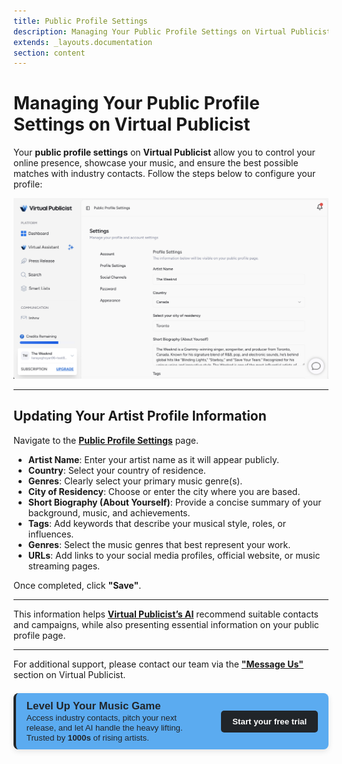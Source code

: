 ```yaml
---
title: Public Profile Settings
description: Managing Your Public Profile Settings on Virtual Publicist
extends: _layouts.documentation
section: content
---
```

# Managing Your Public Profile Settings on Virtual Publicist

Your **public profile settings** on **Virtual Publicist** allow you to control your online presence, showcase your music, and ensure the best possible matches with industry contacts. Follow the steps below to configure your profile:

![Alt text](/assets/images/settings.png)


---

## Updating Your Artist Profile Information

Navigate to the **[Public Profile Settings](https://app.virtualpublicist.ai/artist-profile/edit)** page.

- **Artist Name**: Enter your artist name as it will appear publicly.
- **Country**: Select your country of residence.
- **Genres**: Clearly select your primary music genre(s).
- **City of Residency**: Choose or enter the city where you are based.
- **Short Biography (About Yourself)**: Provide a concise summary of your background, music, and achievements.
- **Tags**: Add keywords that describe your musical style, roles, or influences.
- **Genres**: Select the music genres that best represent your work.
- **URLs**: Add links to your social media profiles, official website, or music streaming pages.



Once completed, click **"Save"**.

---

This information helps **[Virtual Publicist’s AI](https://app.virtualpublicist.ai/va)** recommend suitable contacts and campaigns, while also presenting essential information on your public profile page.

---

For additional support, please contact our team via the **["Message Us"](https://virtualpublicist.com/contact-us/#)** section on Virtual Publicist.

<div style="background-color: rgb(91, 171, 240); color: rgb(33, 37, 41); border-left: 4px solid rgb(33, 37, 41); border-radius: 8px; padding: 0.8em 1.2em; font-family: Arial, sans-serif; max-width: 1000px; margin: 1.5em auto; box-shadow: 0 3px 10px rgba(0,0,0,0.1); display: flex; align-items: center; justify-content: space-between; gap: 1.5em;">
  <div style="flex: 1;">
    <strong style="font-size: 1.2em;"> Level Up Your Music Game</strong><br>
    <span style="font-size: 0.95em;">
      Access industry contacts, pitch your next release, and let AI handle the heavy lifting.  
      Trusted by <strong> 1000s </strong> of rising artists.
    </span>
  </div>
  <div>
    <a href="https://app.virtualpublicist.ai/login" target="_blank" 
       style="background-color: rgb(33, 37, 41); color: #ffffff; padding: 10px 18px; border-radius: 5px; text-decoration: none; font-weight: bold; font-size: 0.95em;">
      Start your free trial
    </a>
  </div>
</div>
